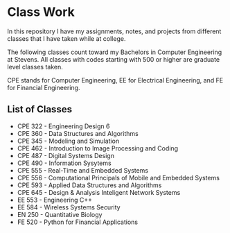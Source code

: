 # Class Work

In this repository I have my assignments, notes, and projects from different classes that I have taken while at college.  

The following classes count toward my Bachelors in Computer Engineering at Stevens.  All classes with codes starting with 500 or higher are graduate level classes taken.  

CPE stands for Computer Engineering, EE for Electrical Engineering, and FE for Financial Engineering.

## List of Classes
- CPE 322 - Engineering Design 6
- CPE 360 - Data Structures and Algorithms
- CPE 345 - Modeling and Simulation
- CPE 462 - Introduction to Image Processing and Coding
- CPE 487 - Digital Systems Design
- CPE 490 - Information Sysytems
- CPE 555 - Real-Time and Embedded Systems
- CPE 556 - Computational Principals of Mobile and Embedded Systems
- CPE 593 - Applied Data Structures and Algorithms
- CPE 645 - Design & Analysis Inteligent Network Systems
- EE 553  - Engineering C++
- EE 584  - Wireless Systems Security
- EN 250  - Quantitative Biology
- FE 520  - Python for Financial Applications
